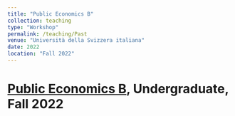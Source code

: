 ```yaml
---
title: "Public Economics B"
collection: teaching
type: "Workshop"
permalink: /teaching/Past
venue: "Università della Svizzera italiana"
date: 2022
location: "Fall 2022"
---
```


[Public Economics B](https://search.usi.ch/en/courses/35270506/economia-pubblica-b), Undergraduate, Fall 2022
======
